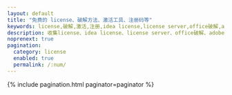 ```yaml
---
layout: default 
title: "免费的 license、破解方法、激活工具、注册码等"
keywords: license,破解,激活,注册,idea license,license server,office破解,adobe破解,ps破解,office激活
description: 收集license、idea license、license server、office破解、adobe破解、ps破解、office激活、windows激活、idea注册码、注册机、破解版、破解方法
noprenext: true
pagination:
  category: license
  enabled: true
  permalink: /:num/
---
```


{% include pagination.html paginator=paginator %}
